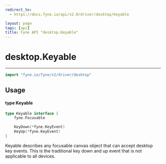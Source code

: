 ```yaml
---
redirect_to:
  - https://docs.fyne.io/api/v2.0/driver/desktop/keyable

layout: page
tags: [api]
title: Fyne API "desktop.Keyable"
---
```



# desktop.Keyable
---
```go
import "fyne.io/fyne/v2/driver/desktop"
```

## Usage

#### type Keyable

```go
type Keyable interface {
	fyne.Focusable

	KeyDown(*fyne.KeyEvent)
	KeyUp(*fyne.KeyEvent)
}
```

Keyable describes any focusable canvas object that can accept desktop key events. This is the traditional key down and up event that is not applicable to all devices.
